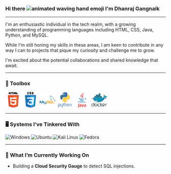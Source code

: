 <h3>
    Hi there
    <img src="https://discordemoji.com/assets/emoji/wavegif_1860.gif"
         alt="animated waving hand emoji"
         width="30"
         height="30" />
    I'm Dhanraj Gangnaik
</h3>

---

<p>
    I'm an enthusiastic individual in the tech realm, with a growing understanding of programming languages including HTML, CSS, Java, Python, and MySQL.
</p>

<p>
    While I'm still honing my skills in these areas, I am keen to contribute in any way I can to projects that pique my curiosity and challenge me to grow.
</p>

<p>
    I'm excited about the potential collaborations and shared knowledge that await.
</p>

---

### 🧰 Toolbox

<p>
    <img src="https://github.com/devicons/devicon/blob/master/icons/html5/html5-original-wordmark.svg" alt="HTML" width="50" height="50" />
    <img src="https://github.com/devicons/devicon/blob/master/icons/css3/css3-original-wordmark.svg" alt="CSS" width="50" height="50" />
    <img src="https://github.com/devicons/devicon/blob/master/icons/mysql/mysql-original-wordmark.svg" alt="MYSQL" width="50" height="50" />
    <img src="https://github.com/devicons/devicon/blob/master/icons/python/python-original-wordmark.svg" alt="PYTHON" width="50" height="50" />
    <img src="https://github.com/devicons/devicon/blob/master/icons/java/java-original-wordmark.svg" alt="JAVA" width="50" height="50" />
    <img src="https://github.com/devicons/devicon/blob/master/icons/docker/docker-original-wordmark.svg" alt="DOCKER" width="50" height="50" />
</p>

---

### 🖥️ Systems I’ve Tinkered With

<p>
    <img src="https://cdn.jsdelivr.net/gh/devicons/devicon/icons/windows8/windows8-original.svg" alt="Windows" width="50" height="50" />
       <img src="https://upload.wikimedia.org/wikipedia/commons/a/ab/Logo-ubuntu_cof-orange-hex.svg" alt="Ubuntu" width="50" height="50" />
    <img src="https://commons.wikimedia.org/wiki/Special:Redirect/file/Kali-dragon-icon.svg" alt="Kali Linux" width="50" height="50" />
    <img src="https://cdn.jsdelivr.net/gh/devicons/devicon/icons/fedora/fedora-original.svg" alt="Fedora" width="50" height="50" />
</p>

---

### 🔭 What I’m Currently Working On

- Building a **Cloud Security Gauge** to detect SQL injections.
  
<!--
**DhanrajGangnaik/DhanrajGangnaik** is a ✨ _special_ ✨ repository because its `README.md` (this file) appears on your GitHub profile.

Here are some ideas to get you started:

- 🔭 I’m currently working on ...
- 🌱 I’m currently learning ...
- 👯 I’m looking to collaborate on ...
- 🤔 I’m looking for help with ...
- 💬 Ask me about ...
- 📫 How to reach me: ...
- 😄 Pronouns: ...
- ⚡ Fun fact: ...
-->
